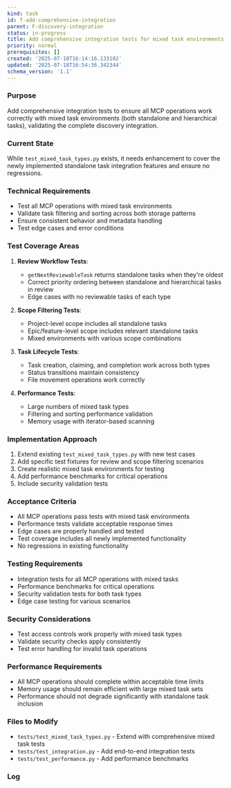 ```yaml
---
kind: task
id: T-add-comprehensive-integration
parent: F-discovery-integration
status: in-progress
title: Add comprehensive integration tests for mixed task environments
priority: normal
prerequisites: []
created: '2025-07-18T16:14:16.133102'
updated: '2025-07-18T16:54:36.342344'
schema_version: '1.1'
---
```

### Purpose
Add comprehensive integration tests to ensure all MCP operations work correctly with mixed task environments (both standalone and hierarchical tasks), validating the complete discovery integration.

### Current State
While `test_mixed_task_types.py` exists, it needs enhancement to cover the newly implemented standalone task integration features and ensure no regressions.

### Technical Requirements
- Test all MCP operations with mixed task environments
- Validate task filtering and sorting across both storage patterns
- Ensure consistent behavior and metadata handling
- Test edge cases and error conditions

### Test Coverage Areas
1. **Review Workflow Tests**:
   - `getNextReviewableTask` returns standalone tasks when they're oldest
   - Correct priority ordering between standalone and hierarchical tasks in review
   - Edge cases with no reviewable tasks of each type

2. **Scope Filtering Tests**:
   - Project-level scope includes all standalone tasks
   - Epic/feature-level scope includes relevant standalone tasks
   - Mixed environments with various scope combinations

3. **Task Lifecycle Tests**:
   - Task creation, claiming, and completion work across both types
   - Status transitions maintain consistency
   - File movement operations work correctly

4. **Performance Tests**:
   - Large numbers of mixed task types
   - Filtering and sorting performance validation
   - Memory usage with iterator-based scanning

### Implementation Approach
1. Extend existing `test_mixed_task_types.py` with new test cases
2. Add specific test fixtures for review and scope filtering scenarios
3. Create realistic mixed task environments for testing
4. Add performance benchmarks for critical operations
5. Include security validation tests

### Acceptance Criteria
- All MCP operations pass tests with mixed task environments
- Performance tests validate acceptable response times
- Edge cases are properly handled and tested
- Test coverage includes all newly implemented functionality
- No regressions in existing functionality

### Testing Requirements
- Integration tests for all MCP operations with mixed tasks
- Performance benchmarks for critical operations
- Security validation tests for both task types
- Edge case testing for various scenarios

### Security Considerations
- Test access controls work properly with mixed task types
- Validate security checks apply consistently
- Test error handling for invalid task operations

### Performance Requirements
- All MCP operations should complete within acceptable time limits
- Memory usage should remain efficient with large mixed task sets
- Performance should not degrade significantly with standalone task inclusion

### Files to Modify
- `tests/test_mixed_task_types.py` - Extend with comprehensive mixed task tests
- `tests/test_integration.py` - Add end-to-end integration tests
- `tests/test_performance.py` - Add performance benchmarks

### Log

